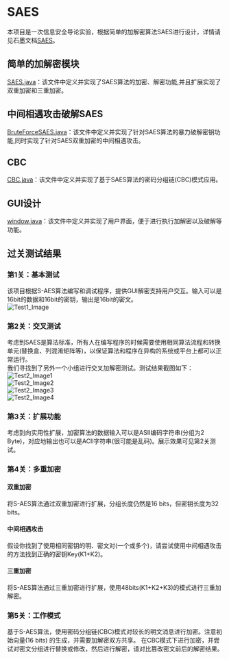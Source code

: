# SAES
本项目是一次信息安全导论实验，根据简单的加解密算法SAES进行设计，详情请见石墨文档[SAES](https://shimo.im/docs/zm1FlCxE3eYCQSSo?fallback=1)。
## 简单的加解密模块
[SAES.java](ciper_2/SAES.java)：该文件中定义并实现了SAES算法的加密、解密功能,并且扩展实现了双重加密和三重加密。
## 中间相遇攻击破解SAES
[BruteForceSAES.java](test/src/BruteForceSDES.java)：该文件中定义并实现了针对SAES算法的暴力破解密钥功能,同时实现了针对SAES双重加密的中间相遇攻击。 
## CBC
[CBC.java]()：该文件中定义并实现了基于SAES算法的密码分组链(CBC)模式应用。
## GUI设计
[window.java](test/src/mainForm.java)：该文件中定义并实现了用户界面，便于进行执行加解密以及破解等功能。
## 过关测试结果
### 第1关：基本测试
该项目根据S-AES算法编写和调试程序，提供GUI解密支持用户交互。输入可以是16bit的数据和16bit的密钥，输出是16bit的密文。  
![Test1_Image](测试图片/test1.jpg)
### 第2关：交叉测试
考虑到SAES是算法标准，所有人在编写程序的时候需要使用相同算法流程和转换单元(替换盒、列混淆矩阵等)，以保证算法和程序在异构的系统或平台上都可以正常运行。  
我们寻找到了另外一个小组进行交叉加解密测试。测试结果截图如下：  
![Test2_Image1](测试图片/test2_1.jpg)  
![Test2_Image2](测试图片/test2_2.jpg)  
![Test2_Image3](测试图片/test2_3.jpg)  
![Test2_Image4](测试图片/test2_4.jpg)
### 第3关：扩展功能
考虑到向实用性扩展，加密算法的数据输入可以是ASII编码字符串(分组为2 Byte)，对应地输出也可以是ACII字符串(很可能是乱码)。展示效果可见第2关测试。
### 第4关：多重加密
#### 双重加密
将S-AES算法通过双重加密进行扩展，分组长度仍然是16 bits，但密钥长度为32 bits。
#### 中间相遇攻击
假设你找到了使用相同密钥的明、密文对(一个或多个)，请尝试使用中间相遇攻击的方法找到正确的密钥Key(K1+K2)。
#### 三重加密
将S-AES算法通过三重加密进行扩展，使用48bits(K1+K2+K3)的模式进行三重加解密。
### 第5关：工作模式
基于S-AES算法，使用密码分组链(CBC)模式对较长的明文消息进行加密。注意初始向量(16 bits) 的生成，并需要加解密双方共享。
在CBC模式下进行加密，并尝试对密文分组进行替换或修改，然后进行解密，请对比篡改密文前后的解密结果。
